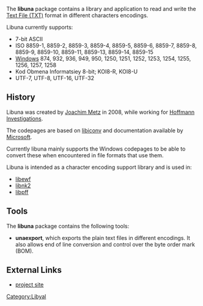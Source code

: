 The **libuna** package contains a library and application to read and
write the [Text File (TXT)](Text_File_(TXT) "wikilink") format in
different characters encodings.

Libuna currently supports:

- 7-bit ASCII
- ISO 8859-1, 8859-2, 8859-3, 8859-4, 8859-5, 8859-6, 8859-7, 8859-8,
  8859-9, 8859-10, 8859-11, 8859-13, 8859-14, 8859-15
- [Windows](Windows "wikilink") 874, 932, 936, 949, 950, 1250, 1251,
  1252, 1253, 1254, 1255, 1256, 1257, 1258
- Kod Obmena Informatsiey 8-bit; KOI8-R, KOI8-U
- UTF-7, UTF-8, UTF-16, UTF-32

## History

Libuna was created by [Joachim Metz](Joachim_Metz "wikilink") in 2008,
while working for [Hoffmann Investigations](http://en.hoffmannbv.nl/).

The codepages are based on
[libiconv](http://www.gnu.org/software/libiconv/) and documentation
available by [Microsoft](Microsoft "wikilink").

Currently libuna mainly supports the Windows codepages to be able to
convert these when encountered in file formats that use them.

Libuna is intended as a character encoding support library and is used
in:

- [libewf](libewf "wikilink")
- [libnk2](libnk2 "wikilink")
- [libpff](libpff "wikilink")

## Tools

The **libuna** package contains the following tools:

- **unaexport**, which exports the plain text files in different
  encodings. It also allows end of line conversion and control over the
  byte order mark (BOM).

## External Links

- [project site](https://github.com/libyal/libuna/)

[Category:Libyal](Category:Libyal "wikilink")